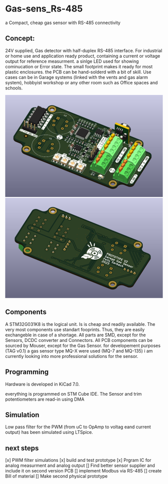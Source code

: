 # Gas-sens_Rs-485
a Compact, cheap gas sensor with RS-485 connectivity

## Concept:
24V supplied, Gas detector with half-duplex RS-485 interface. For industrial or home use and application ready product, containing a current or voltage output for reference measurment.
a sinlge LED used for showing cominucation or Error state. The small footprint makes it ready for most plastic enclosures.
the PCB can be hand-solderd with a bit of skill. 
Use cases can be in Garage systems (linked with the vents and gas alarm system), hobbyist workshop or any other room such as Office spaces and schools.

![front-view](/Pictures/3d_Top.PNG "front-view")
![back-view](/Pictures/3d_Bottom.PNG "back-view")

## Components

A STM32G031K8 is the logical unit. Is is cheap and readily available.
The very most components use standart fooprints. Thus, they are easily exchangeble in case of a shortage.
All parts are SMD, except for the Sensors, DCDC converter and Connectors.
All PCB components can be sourced by Mouser, except for the Gas Sensor.
for developement purposes (TAG v0.1) a gas sensor type MQ-X were used (MQ-7 and MQ-135)
i am currently looking into more professional solutions for the sensor.

## Programming
Hardware is developed in KiCad 7.0.

everything is programmed on STM Cube IDE. The Sensor and trim potentiometers are read-in using DMA

## Simulation
Low pass filter for the PWM (from uC to OpAmp to voltag eand current output) has been simulated using LTSpice.


## next steps
[x] PWM filter simulations
[x] build and test prototype
[x] Prgram IC for analog measurment and analog output
[] Find better sensor supplier and include it on second version PCB
[] implement Modbus via RS-485
[] create Bill of material
[] Make second physical prototype

